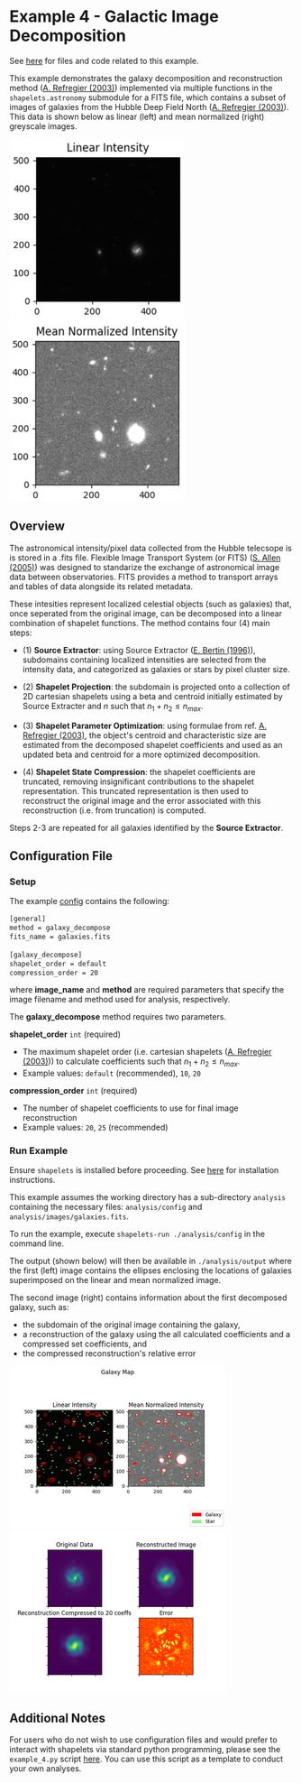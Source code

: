 # Example 4 - Galactic Image Decomposition

See [here](https://github.com/uw-comphys/shapelets/tree/main/examples/example_4) for files and code related to this example. 

This example demonstrates the galaxy decomposition and reconstruction method ([A. Refregier (2003)](https://doi.org/10.1046/j.1365-8711.2003.05901.x)) implemented via multiple functions in the ``shapelets.astronomy`` submodule for a FITS file, which contains a subset of images of galaxies from the Hubble Deep Field North ([A. Refregier (2003)](https://doi.org/10.1046/j.1365-8711.2003.05901.x)). 
This data is shown below as linear (left) and mean normalized (right) greyscale images. 

![](../images/galaxies_linear.png)
![](../images/galaxies_std.png)

## Overview

The astronomical intensity/pixel data collected from the Hubble telecsope is is stored in a .fits file.
Flexible Image Transport System (or FITS) ([S. Allen (2005)](https://fits.gsfc.nasa.gov/rfc4047.txt)) was designed to standarize the exchange of astronomical image data between observatories.
FITS provides a method to transport arrays and tables of data alongside its related metadata. 

These intesities represent localized celestial objects (such as galaxies) that, once seperated from the original image, can be decomposed into a linear combination of shapelet functions. The method contains four (4) main steps:

* (1) **Source Extractor**: using Source Extractor ([E. Bertin (1996)](https://ui.adsabs.harvard.edu/link_gateway/1996A&AS..117..393B/doi:10.1051/aas:1996164)), subdomains containing localized intensities are selected from the intensity data, and categorized as galaxies or stars by pixel cluster size.

* (2) **Shapelet Projection**: the subdomain is projected onto a collection of 2D cartesian shapelets using a beta and centroid initially estimated by Source Extracter and $n$ such that $n_1 + n_2 \leq n_{max}$.

* (3) **Shapelet Parameter Optimization**: using formulae from ref. [A. Refregier (2003)](https://doi.org/10.1046/j.1365-8711.2003.05901.x), the object's centroid and characteristic size are estimated from the decomposed shapelet coefficients and used as an updated beta and centroid for a more optimized decomposition.

* (4) **Shapelet State Compression**: the shapelet coefficients are truncated, removing insignificant contributions to the shapelet representation. This truncated representation is then used to reconstruct the original image and the error associated with this reconstruction (i.e. from truncation) is computed.

Steps 2-3 are repeated for all galaxies identified by the **Source Extractor**.

## Configuration File

### Setup

The example [config](https://github.com/uw-comphys/shapelets/tree/main/examples/example_4) contains the following:

	[general] 
	method = galaxy_decompose
	fits_name = galaxies.fits 

	[galaxy_decompose] 
	shapelet_order = default 
	compression_order = 20 

where **image_name** and **method** are required parameters that specify the image filename and method used for analysis, respectively.

The **galaxy_decompose** method requires two parameters.

**shapelet_order** `int` (required)

* The maximum shapelet order (i.e. cartesian shapelets ([A. Refregier (2003)](https://doi.org/10.1046/j.1365-8711.2003.05901.x))) to calculate coefficients such that $n_1 + n_2 \leq n_{max}$.
* Example values: `default` (recommended), `10`, `20`

**compression_order** `int` (required)

* The number of shapelet coefficients to use for final image reconstruction
* Example values: `20`, `25` (recommended)

### Run Example

Ensure `shapelets` is installed before proceeding.
See [here](https://uw-comphys.github.io/shapelets/shapelets/docs/installation_guide.html) for installation instructions.

This example assumes the working directory has a sub-directory ``analysis`` containing the necessary files: ``analysis/config`` and ``analysis/images/galaxies.fits``. 

To run the example, execute ``shapelets-run ./analysis/config`` in the command line.

The output (shown below) will then be available in ``./analysis/output`` where the first (left) image contains the ellipses enclosing the locations of galaxies superimposed on the linear and mean normalized image. 

The second image (right) contains information about the first decomposed galaxy, such as:
* the subdomain of the original image containing the galaxy,
* a reconstruction of the galaxy using the all calculated coefficients and a compressed set coefficients, and
* the compressed reconstruction's relative error

![](../images/galaxies_map.png)
![](../images/galaxies_decomposed.png)

## Additional Notes

For users who do not wish to use configuration files and would prefer to interact with shapelets via standard python programming, please see the ``example_4.py`` script [here](https://github.com/uw-comphys/shapelets/tree/main/examples/example_4).
You can use this script as a template to conduct your own analyses.